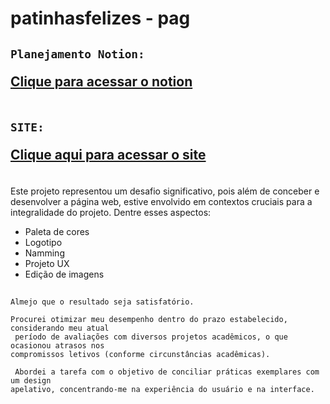 # patinhasfelizes - pag

<table>
<h2>

    Planejamento Notion:
    


[Clique para acessar o notion](https://mewing-casquette-1d6.notion.site/Planejamento-de-task-bb3b32de53784c77b06a356af2262654)
</table>

<table>
<h2>

    SITE:
[Clique aqui para acessar o site](https://lucasfelixdev.github.io/patinhasfelizes/)
</table>


Este projeto representou um desafio significativo, pois além de conceber e desenvolver a página web, estive envolvido em contextos cruciais para a integralidade do projeto. Dentre esses aspectos:

<ul dir="auto">
<li>Paleta de cores</li>
<li>Logotipo</li>
<li>Namming</li>
<li>Projeto UX</li>
<li>Edição de imagens</li>
</ul>


###

##
```
Almejo que o resultado seja satisfatório.

Procurei otimizar meu desempenho dentro do prazo estabelecido, considerando meu atual
 período de avaliações com diversos projetos acadêmicos, o que ocasionou atrasos nos
compromissos letivos (conforme circunstâncias acadêmicas).

 Abordei a tarefa com o objetivo de conciliar práticas exemplares com um design
apelativo, concentrando-me na experiência do usuário e na interface.

